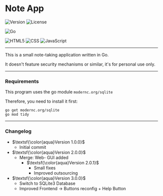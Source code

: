 # Note App

![Version](https://img.shields.io/badge/Version-3.0.0-%2300ADD8.svg?style=for-the-badge&)
![License](https://img.shields.io/badge/LICENSE-MIT-%2300ADD8.svg?style=for-the-badge&)

![Go](https://img.shields.io/badge/go-%2300ADD8.svg?style=for-the-badge&logo=go&logoColor=white)

![HTML5](https://img.shields.io/badge/html-%23E34F26.svg?style=for-the-badge&logo=html5&logoColor=white)
![CSS](https://img.shields.io/badge/CSS-563d7c?style=for-the-badge&logo=CSS&logoColor=white)
![JavaScript](https://img.shields.io/badge/javascript-%23323330.svg?style=for-the-badge&logo=javascript&logoColor=%23F7DF1E)

---

This is a small note-taking application written in Go.

It doesn't feature security mechanisms or similar, it's for personal use only.

---

### Requirements

This program uses the go module `modernc.org/sqlite`

Therefore, you need to install it first:

```shell
go get modernc.org/sqlite
go mod tidy
```

---

### Changelog

- $\textsf{\color{aqua}Version 1.0.0}$
  - Initial commit
- $\textsf{\color{aqua}Version 2.0.0}$
  - Merge: Web- GUI added
    - $\textsf{\color{aqua}Version 2.0.1}$
      - Small fixes
      - Improved outsourcing
- $\textsf{\color{aqua}Version 3.0.0}$
    - Switch to SQLite3 Database
    - Improved Frontend → Buttons reconfig + Help Button